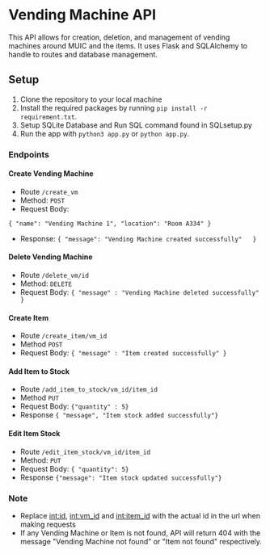 # Vending Machine API 
This API allows for creation, deletion, and management of vending machines around MUIC and the items. It uses Flask and SQLAlchemy to handle to routes and database management.

## Setup
1. Clone the repository to your local machine 
2. Install the required packages by running `pip install -r requirement.txt`.
3. Setup SQLite Database and Run SQL command found in SQLsetup.py
4. Run the app with `python3 app.py` or `python app.py`.

### Endpoints 
#### Create Vending Machine 
- Route `/create_vm`
- Method: `POST`
- Request Body: 

`{
    "name": "Vending Machine 1",
    "location": "Room A334"
}`
- Response: 
`{
  "message": "Vending Machine created successfully"  
}`

#### Delete Vending Machine 
- Route `/delete_vm/id`
- Method: `DELETE`
- Request Body: 
`{ "message" : "Vending Machine deleted successfully"
}`

#### Create Item
- Route `/create_item/vm_id`
- Method `POST`
- Request Body:
`{ "message" : "Item created successfully" }`
#### Add Item to Stock
- Route `/add_item_to_stock/vm_id/item_id`
- Method `PUT`
- Request Body:
`{"quantity" : 5}`
- Response `{ "message", "Item stock added successfully"}`
#### Edit Item Stock 
- Route `/edit_item_stock/vm_id/item_id`
- Method: `PUT`
- Request Body: `{ "quantity": 5}`
- Response `{"message": "Item stock updated successfully"}`
### Note
- Replace <int:id>, <int:vm_id> and <int:item_id> with the actual id in the url when making requests
- If any Vending Machine or Item is not found, API will return 404 with the message "Vending Machine not found" or "Item not found" respectively.

